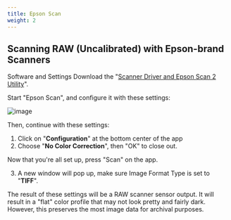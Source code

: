 ```yaml
---
title: Epson Scan
weight: 2
---
```


## Scanning RAW (Uncalibrated) with Epson-brand Scanners

Software and Settings
Download the "[Scanner Driver and Epson Scan 2 Utility][1]".

Start "Epson Scan", and configure it with these settings:

![image](/img/Epson1.png)

Then, continue with these settings:
1. Click on "**Configuration**" at the bottom center of the app
2. Choose "**No Color Correction**", then "OK" to close out.

Now that you're all set up, press "Scan" on the app.

3. A new window will pop up, make sure Image Format Type is set to "**TIFF**".

The result of these settings will be a RAW scanner sensor output. It will result in a "flat" color profile that may not look pretty and fairly dark. However, this preserves the most image data for archival purposes.

[1]: https://epson.com/Support/Scanners/Perfection-Series/Epson-Perfection-V550-Photo/s/SPT_B11B210201
